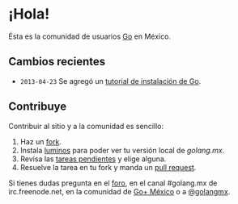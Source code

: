 # ¡Hola!

Ésta es la comunidad de usuarios [Go][1] en México.

## Cambios recientes

* `2013-04-23` Se agregó un [tutorial de instalación de Go](http://golang.mx/tutoriales/como-instalar-golang).

## Contribuye

Contribuir al sitio y a la comunidad es sencillo:

1. Haz un [fork][2].
2. Instala [luminos][7] para poder ver tu versión local de *golang.mx*.
2. Revisa las [tareas pendientes][3] y elige alguna.
3. Resuelve la tarea en tu fork y manda un [pull request][4].

Si tienes dudas pregunta en el [foro][5], en el canal #golang.mx de
irc.freenode.net, en la comunidad de [Go+ México][8] o a [@golangmx][6].


[1]: http://golang.org
[2]: https://github.com/menteslibres/golang.mx
[3]: https://github.com/menteslibres/golang.mx/issues
[4]: https://help.github.com/articles/creating-a-pull-request
[5]: https://groups.google.com/forum/#!forum/golang-mx
[6]: https://twitter.com/golangmx
[7]: https://menteslibres.net/luminos
[8]: https://plus.google.com/communities/110325783890611262108
